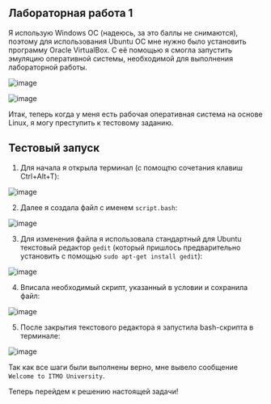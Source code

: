 ## Лабораторная работа 1

Я использую Windows OC (надеюсь, за это баллы не снимаются), поэтому для использования Ubuntu OC мне нужно было установить программу Oracle VirtualBox. С её помощью я смогла запустить эмуляцию оперативной системы, необходимой для выполнения лабораторной работы.

![image](https://github.com/user-attachments/assets/b0741360-94fe-45ee-b0db-afd06725cfec)

![image](https://github.com/user-attachments/assets/ccf30289-669d-4a78-94c2-9318cf17980b)

Итак, теперь когда у меня есть рабочая оперативная система на основе Linux, я могу преступить к тестовому заданию.

## Тестовый запуск

1. Для начала я открыла терминал (с помощтю сочетания клавиш Ctrl+Alt+T):

![image](https://github.com/user-attachments/assets/21d8ada6-7d65-4fce-a3f2-3f83e130ede7)

2. Далее я создала файл с именем `script.bash`:

![image](https://github.com/user-attachments/assets/cd331b2e-bf3b-4dbf-be1d-ace339215f0c)

3. Для изменения файла я использовала стандартный для Ubuntu текстовый редактор `gedit` (который пришлось предварительно установить с помощью `sudo apt-get install gedit`):

![image](https://github.com/user-attachments/assets/c94e8d2c-4d63-4c2e-ba29-8befb481d614)

4. Вписала необходимый скрипт, указанный в условии и сохранила файл:

![image](https://github.com/user-attachments/assets/6c223c66-1f4a-4da1-9e96-bb2582e81f1e)

5. После закрытия текстового редактора я запустила bash-скрипта в терминале:

![image](https://github.com/user-attachments/assets/b277237e-eae1-4483-adf5-7fe3a0864b15)

Так как все шаги были выполнены верно, мне вывело сообщение `Welcome to ITMO University`.

Теперь перейдем к решению настоящей задачи!
